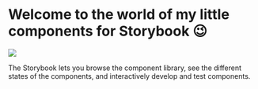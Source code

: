 # Welcome to the world of my little components for Storybook 😉

<img src='https://storybook.js.org/0c574a42143da65f91a53764c711a10e/example-welcome.png'/>


The Storybook lets you browse the component library, see the different states of the components, and interactively develop and test components.
